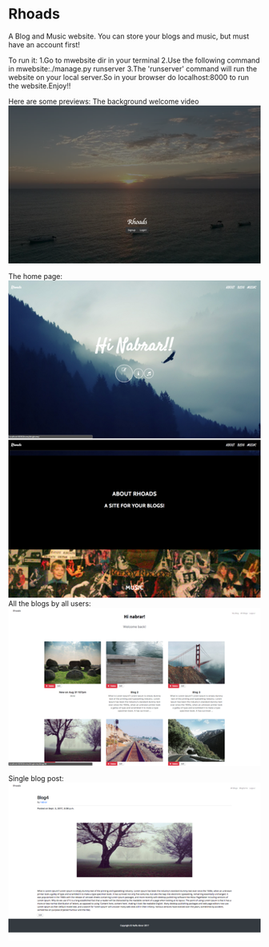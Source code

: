 # Rhoads
A Blog and Music website. You can store your blogs and music, but must have an account first!

To run it:
1.Go to mwebsite dir in your terminal
2.Use the following command in mwebsite:./manage.py runserver 
3.The 'runserver' command will run the website on your local server.So in your browser do localhost:8000 to run the website.Enjoy!!


Here are some previews: The background welcome video
![alt text](https://github.com/nafabrar/Rhoads/blob/master/mwebsite/static/Welcome.png)

The home page:
![alt text](https://github.com/nafabrar/Rhoads/blob/master/mwebsite/static/Homepage.png)
![alt text](https://github.com/nafabrar/Rhoads/blob/master/mwebsite/static/Homepage2.png)
All the blogs by all users:
![alt text](https://github.com/nafabrar/Rhoads/blob/master/mwebsite/static/Blogs.png)

Single blog post:
![alt text](https://github.com/nafabrar/Rhoads/blob/master/mwebsite/static/Blogpost.png)
